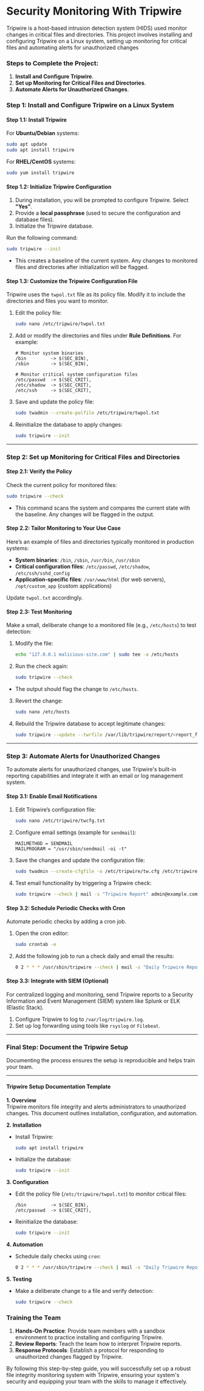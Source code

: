 # Security Monitoring With Tripwire
Tripwire is a host-based intrusion detection system (HIDS) used monitor changes in critical files and directories. This project involves installing and configuring Tripwire on a Linux system, setting up monitoring for critical files and automating alerts for unauthorized changes

### Steps to Complete the Project:

1. **Install and Configure Tripwire**.
2. **Set up Monitoring for Critical Files and Directories**.
3. **Automate Alerts for Unauthorized Changes**.


### Step 1: Install and Configure Tripwire on a Linux System

#### Step 1.1: Install Tripwire

For **Ubuntu/Debian** systems:

```bash
sudo apt update
sudo apt install tripwire
```

For **RHEL/CentOS** systems:

```bash
sudo yum install tripwire
```

#### Step 1.2: Initialize Tripwire Configuration

1. During installation, you will be prompted to configure Tripwire. Select **"Yes"**.
2. Provide a **local passphrase** (used to secure the configuration and database files).
3. Initialize the Tripwire database.

Run the following command:

```bash
sudo tripwire --init
```

- This creates a baseline of the current system. Any changes to monitored files and directories after initialization will be flagged.

#### Step 1.3: Customize the Tripwire Configuration File

Tripwire uses the `twpol.txt` file as its policy file. Modify it to include the directories and files you want to monitor.

1. Edit the policy file:

   ```bash
   sudo nano /etc/tripwire/twpol.txt
   ```

2. Add or modify the directories and files under **Rule Definitions**. For example:

   ```plaintext
   # Monitor system binaries
   /bin         -> $(SEC_BIN),
   /sbin        -> $(SEC_BIN),

   # Monitor critical system configuration files
   /etc/passwd  -> $(SEC_CRIT),
   /etc/shadow  -> $(SEC_CRIT),
   /etc/ssh     -> $(SEC_CRIT),
   ```

3. Save and update the policy file:

   ```bash
   sudo twadmin --create-polfile /etc/tripwire/twpol.txt
   ```

4. Reinitialize the database to apply changes:

   ```bash
   sudo tripwire --init
   ```

---

### Step 2: Set up Monitoring for Critical Files and Directories

#### Step 2.1: Verify the Policy

Check the current policy for monitored files:

```bash
sudo tripwire --check
```

- This command scans the system and compares the current state with the baseline. Any changes will be flagged in the output.

#### Step 2.2: Tailor Monitoring to Your Use Case

Here’s an example of files and directories typically monitored in production systems:

- **System binaries**: `/bin`, `/sbin`, `/usr/bin`, `/usr/sbin`
- **Critical configuration files**: `/etc/passwd`, `/etc/shadow`, `/etc/ssh/sshd_config`
- **Application-specific files**: `/var/www/html` (for web servers), `/opt/custom_app` (custom applications)

Update `twpol.txt` accordingly.

#### Step 2.3: Test Monitoring

Make a small, deliberate change to a monitored file (e.g., `/etc/hosts`) to test detection:

1. Modify the file:

   ```bash
   echo "127.0.0.1 malicious-site.com" | sudo tee -a /etc/hosts
   ```

2. Run the check again:

   ```bash
   sudo tripwire --check
   ```

- The output should flag the change to `/etc/hosts`.

3. Revert the change:

   ```bash
   sudo nano /etc/hosts
   ```

4. Rebuild the Tripwire database to accept legitimate changes:

   ```bash
   sudo tripwire --update --twrfile /var/lib/tripwire/report/<report_file>.twr
   ```

---

### Step 3: Automate Alerts for Unauthorized Changes

To automate alerts for unauthorized changes, use Tripwire's built-in reporting capabilities and integrate it with an email or log management system.

#### Step 3.1: Enable Email Notifications

1. Edit Tripwire’s configuration file:

   ```bash
   sudo nano /etc/tripwire/twcfg.txt
   ```

2. Configure email settings (example for `sendmail`):

   ```plaintext
   MAILMETHOD = SENDMAIL
   MAILPROGRAM = "/usr/sbin/sendmail -oi -t"
   ```

3. Save the changes and update the configuration file:

   ```bash
   sudo twadmin --create-cfgfile -o /etc/tripwire/tw.cfg /etc/tripwire/twcfg.txt
   ```

4. Test email functionality by triggering a Tripwire check:

   ```bash
   sudo tripwire --check | mail -s "Tripwire Report" admin@example.com
   ```

#### Step 3.2: Schedule Periodic Checks with Cron

Automate periodic checks by adding a cron job.

1. Open the cron editor:

   ```bash
   sudo crontab -e
   ```

2. Add the following job to run a check daily and email the results:

   ```bash
   0 2 * * * /usr/sbin/tripwire --check | mail -s "Daily Tripwire Report" admin@example.com
   ```

#### Step 3.3: Integrate with SIEM (Optional)

For centralized logging and monitoring, send Tripwire reports to a Security Information and Event Management (SIEM) system like Splunk or ELK (Elastic Stack).

1. Configure Tripwire to log to `/var/log/tripwire.log`.
2. Set up log forwarding using tools like `rsyslog` or `Filebeat`.

---

### Final Step: Document the Tripwire Setup

Documenting the process ensures the setup is reproducible and helps train your team.

---

#### **Tripwire Setup Documentation Template**

**1. Overview**  
Tripwire monitors file integrity and alerts administrators to unauthorized changes. This document outlines installation, configuration, and automation.

**2. Installation**  
- Install Tripwire:
  ```bash
  sudo apt install tripwire
  ```
- Initialize the database:
  ```bash
  sudo tripwire --init
  ```

**3. Configuration**  
- Edit the policy file (`/etc/tripwire/twpol.txt`) to monitor critical files:
  ```plaintext
  /bin         -> $(SEC_BIN),
  /etc/passwd  -> $(SEC_CRIT),
  ```
- Reinitialize the database:
  ```bash
  sudo tripwire --init
  ```

**4. Automation**  
- Schedule daily checks using `cron`:
  ```bash
  0 2 * * * /usr/sbin/tripwire --check | mail -s "Daily Tripwire Report" admin@example.com
  ```

**5. Testing**  
- Make a deliberate change to a file and verify detection:
  ```bash
  sudo tripwire --check
  ```


### Training the Team

1. **Hands-On Practice**: Provide team members with a sandbox environment to practice installing and configuring Tripwire.
2. **Review Reports**: Teach the team how to interpret Tripwire reports.
3. **Response Protocols**: Establish a protocol for responding to unauthorized changes flagged by Tripwire.

By following this step-by-step guide, you will successfully set up a robust file integrity monitoring system with Tripwire, ensuring your system's security and equipping your team with the skills to manage it effectively.
